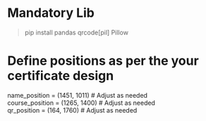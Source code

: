 # Mandatory Lib 

> pip install pandas qrcode[pil] Pillow

# Define positions as per the your certificate design

name_position = (1451, 1011)   # Adjust as needed <br>
course_position = (1265, 1400) # Adjust as needed <br>
qr_position = (164, 1760)  # Adjust as needed <br>
